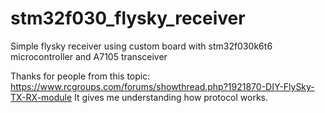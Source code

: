 # stm32f030_flysky_receiver
Simple flysky receiver using custom board with stm32f030k6t6 microcontroller and A7105 transceiver

Thanks for people from this topic:
https://www.rcgroups.com/forums/showthread.php?1921870-DIY-FlySky-TX-RX-module
It gives me understanding how protocol works.